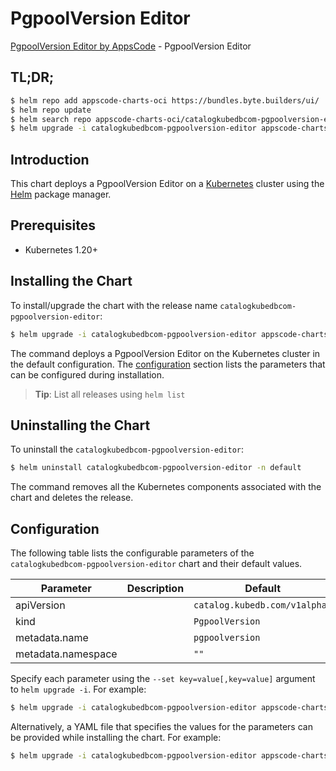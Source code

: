 # PgpoolVersion Editor

[PgpoolVersion Editor by AppsCode](https://byte.builders) - PgpoolVersion Editor

## TL;DR;

```bash
$ helm repo add appscode-charts-oci https://bundles.byte.builders/ui/
$ helm repo update
$ helm search repo appscode-charts-oci/catalogkubedbcom-pgpoolversion-editor --version=v0.4.19
$ helm upgrade -i catalogkubedbcom-pgpoolversion-editor appscode-charts-oci/catalogkubedbcom-pgpoolversion-editor -n default --create-namespace --version=v0.4.19
```

## Introduction

This chart deploys a PgpoolVersion Editor on a [Kubernetes](http://kubernetes.io) cluster using the [Helm](https://helm.sh) package manager.

## Prerequisites

- Kubernetes 1.20+

## Installing the Chart

To install/upgrade the chart with the release name `catalogkubedbcom-pgpoolversion-editor`:

```bash
$ helm upgrade -i catalogkubedbcom-pgpoolversion-editor appscode-charts-oci/catalogkubedbcom-pgpoolversion-editor -n default --create-namespace --version=v0.4.19
```

The command deploys a PgpoolVersion Editor on the Kubernetes cluster in the default configuration. The [configuration](#configuration) section lists the parameters that can be configured during installation.

> **Tip**: List all releases using `helm list`

## Uninstalling the Chart

To uninstall the `catalogkubedbcom-pgpoolversion-editor`:

```bash
$ helm uninstall catalogkubedbcom-pgpoolversion-editor -n default
```

The command removes all the Kubernetes components associated with the chart and deletes the release.

## Configuration

The following table lists the configurable parameters of the `catalogkubedbcom-pgpoolversion-editor` chart and their default values.

|     Parameter      | Description |                 Default                  |
|--------------------|-------------|------------------------------------------|
| apiVersion         |             | <code>catalog.kubedb.com/v1alpha1</code> |
| kind               |             | <code>PgpoolVersion</code>               |
| metadata.name      |             | <code>pgpoolversion</code>               |
| metadata.namespace |             | <code>""</code>                          |


Specify each parameter using the `--set key=value[,key=value]` argument to `helm upgrade -i`. For example:

```bash
$ helm upgrade -i catalogkubedbcom-pgpoolversion-editor appscode-charts-oci/catalogkubedbcom-pgpoolversion-editor -n default --create-namespace --version=v0.4.19 --set apiVersion=catalog.kubedb.com/v1alpha1
```

Alternatively, a YAML file that specifies the values for the parameters can be provided while
installing the chart. For example:

```bash
$ helm upgrade -i catalogkubedbcom-pgpoolversion-editor appscode-charts-oci/catalogkubedbcom-pgpoolversion-editor -n default --create-namespace --version=v0.4.19 --values values.yaml
```
